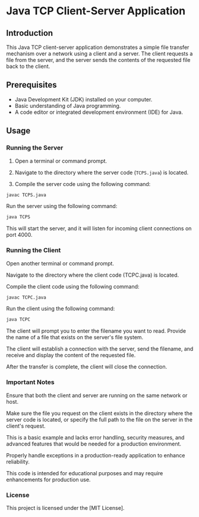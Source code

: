 # Java TCP Client-Server Application

## Introduction

This Java TCP client-server application demonstrates a simple file transfer mechanism over a network using a client and a server. The client requests a file from the server, and the server sends the contents of the requested file back to the client.

## Prerequisites

- Java Development Kit (JDK) installed on your computer.
- Basic understanding of Java programming.
- A code editor or integrated development environment (IDE) for Java.

## Usage

### Running the Server

1. Open a terminal or command prompt.

2. Navigate to the directory where the server code (`TCPS.java`) is located.

3. Compile the server code using the following command:

```bash
javac TCPS.java
```
Run the server using the following command:

```bash
java TCPS
```
This will start the server, and it will listen for incoming client connections on port 4000.

### Running the Client

Open another terminal or command prompt.

Navigate to the directory where the client code (TCPC.java) is located.

Compile the client code using the following command:

```bash
javac TCPC.java
```
Run the client using the following command:

```bash
java TCPC
```
The client will prompt you to enter the filename you want to read. Provide the name of a file that exists on the server's file system.

The client will establish a connection with the server, send the filename, and receive and display the content of the requested file.

After the transfer is complete, the client will close the connection.

### Important Notes

Ensure that both the client and server are running on the same network or host.

Make sure the file you request on the client exists in the directory where the server code is located, or specify the full path to the file on the server in the client's request.

This is a basic example and lacks error handling, security measures, and advanced features that would be needed for a production environment.

Properly handle exceptions in a production-ready application to enhance reliability.

This code is intended for educational purposes and may require enhancements for production use.

### License

This project is licensed under the [MIT License].
